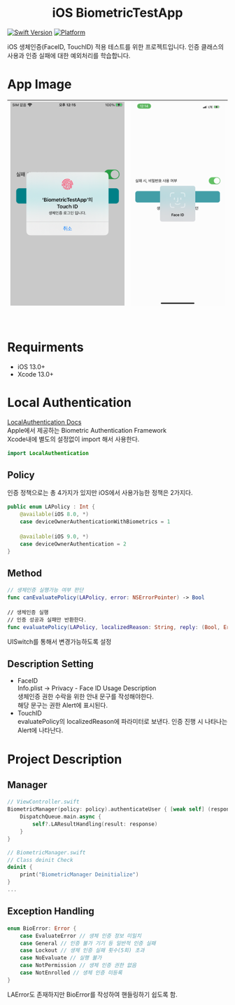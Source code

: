 <h1 align="center">
    iOS BiometricTestApp
</h1>

[![Swift Version][swift-image]](https://swift.org/)
[![Platform][Platform-image]](https://developer.apple.com/kr/ios/)

[swift-image]:https://img.shields.io/badge/swift-5.5.2-orange.svg?style=flat
[Platform-image]: https://img.shields.io/badge/Platform-ios-blue.svg?style=flat

iOS 생체인증(FaceID, TouchID) 적용 테스트를 위한 프로젝트입니다.
인증 클래스의 사용과 인증 실패에 대한 예외처리를 학습합니다.

# App Image
<center>

| <div style="height:500px"> ![TouchIDImage](./Image/TouchID.PNG)</div> | <div style="height:500px"> ![FaceIDImage](./Image/FaceID.PNG) </div> | 
| - | - |   

</center>

# Requirments
- iOS 13.0+
- Xcode 13.0+

# Local Authentication
[LocalAuthentication Docs](https://developer.apple.com/documentation/localauthentication/)   
Apple에서 제공하는 Biometric Authentication Framework   
Xcode내에 별도의 설정없이 import 해서 사용한다.
``` Swift
import LocalAuthentication
```

## Policy
인증 정책으로는 총 4가지가 있지만 iOS에서 사용가능한 정책은 2가지다.
``` Swift
public enum LAPolicy : Int {
    @available(iOS 8.0, *)
    case deviceOwnerAuthenticationWithBiometrics = 1

    @available(iOS 9.0, *)
    case deviceOwnerAuthentication = 2
}
```

## Method
``` Swift
// 생체인증 실행가능 여부 판단
func canEvaluatePolicy(LAPolicy, error: NSErrorPointer) -> Bool

// 생체인증 실행
// 인증 성공과 실패만 반환한다.
func evaluatePolicy(LAPolicy, localizedReason: String, reply: (Bool, Error?) -> Void)
```
UISwitch를 통해서 변경가능하도록 설정

## Description Setting
- FaceID   
    Info.plist -> Privacy - Face ID Usage Description   
    생체인증 권한 수락을 위한 안내 문구를 작성해야한다.   
    해당 문구는 권한 Alert에 표시된다.
- TouchID   
    evaluatePolicy의 localizedReason에 파라미터로 보낸다.
    인증 진행 시 나타나는 Alert에 나타난다.

# Project Description

## Manager
``` Swift
// ViewController.swift
BiometricManager(policy: policy).authenticateUser { [weak self] (response) in
    DispatchQueue.main.async {
        self?.LAResultHandling(result: response)
    }
}
```
``` Swift
// BiometricManager.swift
// Class deinit Check
deinit {
    print("BiometricManager Deinitialize")
}
...
```


## Exception Handling

``` Swift
enum BioError: Error {
    case EvaluateError // 생체 인증 정보 미일치
    case General // 인증 불가 기기 등 일반적 인증 실패
    case Lockout // 생체 인증 실패 횟수(5회) 초과
    case NoEvaluate // 실행 불가
    case NotPermission // 생체 인증 권한 없음
    case NotEnrolled // 생체 인증 미등록
}
```
LAError도 존재하지만 BioError를 작성하여 핸들링하기 쉽도록 함.